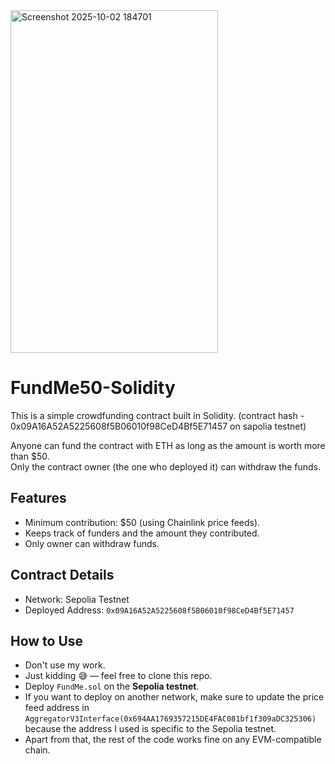 <img width="332" height="548" alt="Screenshot 2025-10-02 184701" src="https://github.com/user-attachments/assets/f1847a16-6858-464a-a04d-c27aca4834f8" />

# FundMe50-Solidity
This is a simple crowdfunding contract built in Solidity.  (contract hash - 0x09A16A52A5225608f5B06010f98CeD4Bf5E71457 on sapolia testnet)

Anyone can fund the contract with ETH as long as the amount is worth more than $50.  
Only the contract owner (the one who deployed it) can withdraw the funds.  

## Features
- Minimum contribution: $50 (using Chainlink price feeds).
- Keeps track of funders and the amount they contributed.
- Only owner can withdraw funds.

## Contract Details
- Network: Sepolia Testnet  
- Deployed Address: `0x09A16A52A5225608f5B06010f98CeD4Bf5E71457`  

## How to Use
- Don't use my work.  
- Just kidding 😅 — feel free to clone this repo.  
- Deploy `FundMe.sol` on the **Sepolia testnet**.  
- If you want to deploy on another network, make sure to update the price feed address in  
  `AggregatorV3Interface(0x694AA1769357215DE4FAC081bf1f309aDC325306)`  
  because the address I used is specific to the Sepolia testnet.  
- Apart from that, the rest of the code works fine on any EVM-compatible chain.
